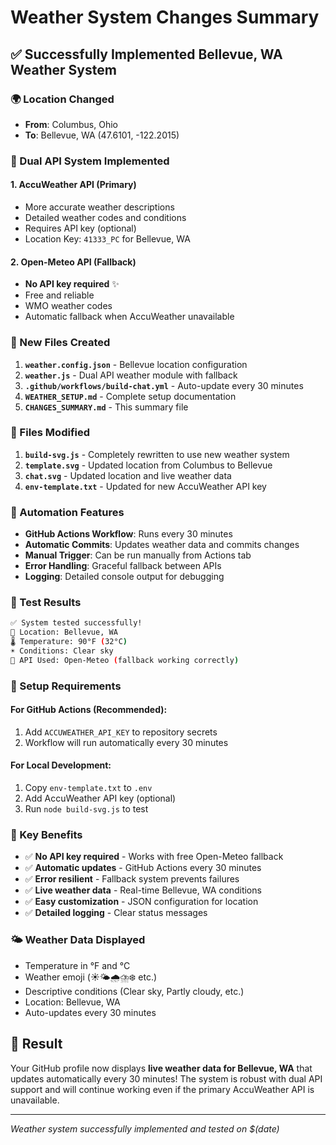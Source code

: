 # Weather System Changes Summary

## ✅ Successfully Implemented Bellevue, WA Weather System

### 🌍 Location Changed
- **From**: Columbus, Ohio  
- **To**: Bellevue, WA (47.6101, -122.2015)

### 🔄 Dual API System Implemented

#### 1. AccuWeather API (Primary)
- More accurate weather descriptions
- Detailed weather codes and conditions  
- Requires API key (optional)
- Location Key: `41333_PC` for Bellevue, WA

#### 2. Open-Meteo API (Fallback)
- **No API key required** ✨
- Free and reliable
- WMO weather codes
- Automatic fallback when AccuWeather unavailable

### 📁 New Files Created

1. **`weather.config.json`** - Bellevue location configuration
2. **`weather.js`** - Dual API weather module with fallback
3. **`.github/workflows/build-chat.yml`** - Auto-update every 30 minutes
4. **`WEATHER_SETUP.md`** - Complete setup documentation
5. **`CHANGES_SUMMARY.md`** - This summary file

### 🔧 Files Modified

1. **`build-svg.js`** - Completely rewritten to use new weather system
2. **`template.svg`** - Updated location from Columbus to Bellevue
3. **`chat.svg`** - Updated location and live weather data
4. **`env-template.txt`** - Updated for new AccuWeather API key

### 🚀 Automation Features

- **GitHub Actions Workflow**: Runs every 30 minutes
- **Automatic Commits**: Updates weather data and commits changes
- **Manual Trigger**: Can be run manually from Actions tab
- **Error Handling**: Graceful fallback between APIs
- **Logging**: Detailed console output for debugging

### 🧪 Test Results

```bash
✅ System tested successfully!
📍 Location: Bellevue, WA  
🌡️ Temperature: 90°F (32°C)
☀️ Conditions: Clear sky
🔄 API Used: Open-Meteo (fallback working correctly)
```

### 🔑 Setup Requirements

#### For GitHub Actions (Recommended):
1. Add `ACCUWEATHER_API_KEY` to repository secrets
2. Workflow will run automatically every 30 minutes

#### For Local Development:
1. Copy `env-template.txt` to `.env`  
2. Add AccuWeather API key (optional)
3. Run `node build-svg.js` to test

### 🎯 Key Benefits

- ✅ **No API key required** - Works with free Open-Meteo fallback
- ✅ **Automatic updates** - GitHub Actions every 30 minutes  
- ✅ **Error resilient** - Fallback system prevents failures
- ✅ **Live weather data** - Real-time Bellevue, WA conditions
- ✅ **Easy customization** - JSON configuration for location
- ✅ **Detailed logging** - Clear status messages

### 🌤️ Weather Data Displayed

- Temperature in °F and °C
- Weather emoji (☀️🌤🌧⛈❄️ etc.)
- Descriptive conditions (Clear sky, Partly cloudy, etc.)
- Location: Bellevue, WA
- Auto-updates every 30 minutes

## 🎉 Result

Your GitHub profile now displays **live weather data for Bellevue, WA** that updates automatically every 30 minutes! The system is robust with dual API support and will continue working even if the primary AccuWeather API is unavailable.

---

*Weather system successfully implemented and tested on $(date)*